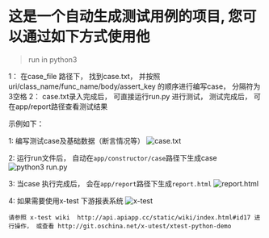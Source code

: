 #   这是一个自动生成测试用例的项目, 您可以通过如下方式使用他

> run in python3

1： 在case_file 路径下， 找到case.txt， 并按照uri/class_name/func_name/body/assert_key 的顺序进行编写case， 分隔符为3空格
2： case.txt录入完成后， 可直接运行run.py 进行测试， 测试完成后， 可在app/report路径查看测试结果

示例如下：

1: 编写测试case及基础数据（断言情况等）
![case.txt](https://raw.githubusercontent.com/TesterlifeRaymond/doraemon/master/img/case-txt.png)

2: 运行run文件后， 自动在`app/constructor/case`路径下生成case
![python3 run.py](https://raw.githubusercontent.com/TesterlifeRaymond/doraemon/master/img/created-testcase.png)

3: 当case 执行完成后， 会在`app/report`路径下生成`report.html`
![report.html](https://raw.githubusercontent.com/TesterlifeRaymond/doraemon/master/img/text-case-report.png)

4: 如果需要使用x-test 下游报表系统
![x-test](https://raw.githubusercontent.com/TesterlifeRaymond/doraemon/master/img/x-test.png)

`请参照 x-test wiki  http://api.apiapp.cc/static/wiki/index.html#id17 进行操作， 或查看 http://git.oschina.net/x-utest/xtest-python-demo`
